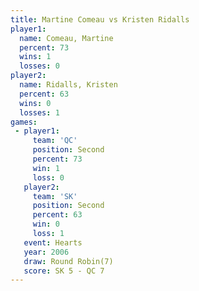 ```yaml
---
title: Martine Comeau vs Kristen Ridalls
player1:                
  name: Comeau, Martine 
  percent: 73           
  wins: 1               
  losses: 0             
player2:                
  name: Ridalls, Kristen
  percent: 63           
  wins: 0               
  losses: 1             
games:
 - player1:          
     team: 'QC'      
     position: Second
     percent: 73     
     win: 1          
     loss: 0         
   player2:          
     team: 'SK'      
     position: Second
     percent: 63     
     win: 0          
     loss: 1         
   event: Hearts       
   year: 2006          
   draw: Round Robin(7)
   score: SK 5 - QC 7  
---
```

